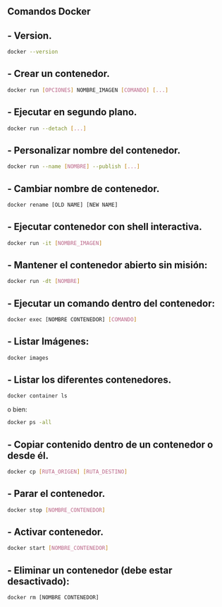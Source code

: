 ## Comandos Docker

## - Version.
```bash
docker --version
```
## - Crear un contenedor.
```bash
docker run [OPCIONES] NOMBRE_IMAGEN [COMANDO] [...]
```
## - Ejecutar en segundo plano.
```bash
docker run --detach [...]
```
## - Personalizar nombre del contenedor.
```bash
docker run --name [NOMBRE] --publish [...]
```
## - Cambiar nombre de contenedor.
```bash
docker rename [OLD NAME] [NEW NAME]
```
## - Ejecutar contenedor con shell interactiva.
```bash
docker run -it [NOMBRE_IMAGEN]
```
## - Mantener el contenedor abierto sin misión:
```bash
docker run -dt [NOMBRE]
```
## - Ejecutar un comando dentro del contenedor:
```bash
docker exec [NOMBRE CONTENEDOR] [COMANDO]
```
## - Listar Imágenes:
```bash
docker images
```
## - Listar los diferentes contenedores.
```bash
docker container ls
```
o bien:
```bash
docker ps -all
```
## - Copiar contenido dentro de un contenedor o desde él.
```bash
docker cp [RUTA_ORIGEN] [RUTA_DESTINO]
```
## - Parar el contenedor.
```bash
docker stop [NOMBRE_CONTENEDOR]
```
## - Activar contenedor.
```bash
docker start [NOMBRE_CONTENEDOR]
```

## - Eliminar un contenedor (debe estar desactivado):
```bash
docker rm [NOMBRE CONTENEDOR]
```
